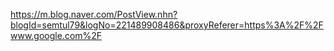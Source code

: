 https://m.blog.naver.com/PostView.nhn?blogId=semtul79&logNo=221489908486&proxyReferer=https%3A%2F%2Fwww.google.com%2F

